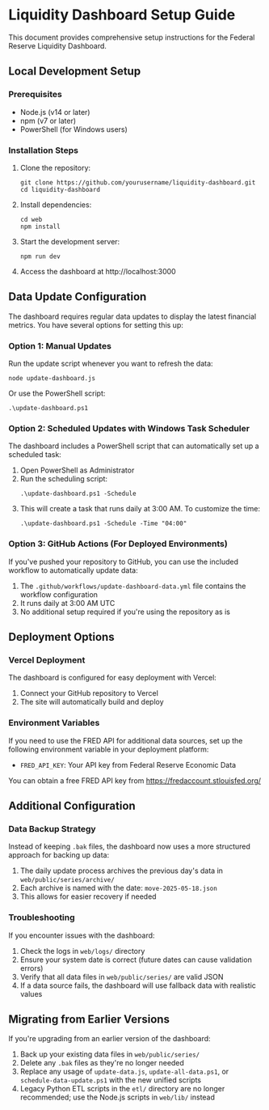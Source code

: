 # Liquidity Dashboard Setup Guide

This document provides comprehensive setup instructions for the Federal Reserve Liquidity Dashboard.

## Local Development Setup

### Prerequisites

- Node.js (v14 or later)
- npm (v7 or later)
- PowerShell (for Windows users)

### Installation Steps

1. Clone the repository:
   ```
   git clone https://github.com/yourusername/liquidity-dashboard.git
   cd liquidity-dashboard
   ```

2. Install dependencies:
   ```
   cd web
   npm install
   ```

3. Start the development server:
   ```
   npm run dev
   ```

4. Access the dashboard at http://localhost:3000

## Data Update Configuration

The dashboard requires regular data updates to display the latest financial metrics. You have several options for setting this up:

### Option 1: Manual Updates

Run the update script whenever you want to refresh the data:

```
node update-dashboard.js
```

Or use the PowerShell script:

```
.\update-dashboard.ps1
```

### Option 2: Scheduled Updates with Windows Task Scheduler

The dashboard includes a PowerShell script that can automatically set up a scheduled task:

1. Open PowerShell as Administrator
2. Run the scheduling script:
   ```
   .\update-dashboard.ps1 -Schedule
   ```
3. This will create a task that runs daily at 3:00 AM. To customize the time:
   ```
   .\update-dashboard.ps1 -Schedule -Time "04:00"
   ```

### Option 3: GitHub Actions (For Deployed Environments)

If you've pushed your repository to GitHub, you can use the included workflow to automatically update data:

1. The `.github/workflows/update-dashboard-data.yml` file contains the workflow configuration
2. It runs daily at 3:00 AM UTC
3. No additional setup required if you're using the repository as is

## Deployment Options

### Vercel Deployment

The dashboard is configured for easy deployment with Vercel:

1. Connect your GitHub repository to Vercel
2. The site will automatically build and deploy

### Environment Variables

If you need to use the FRED API for additional data sources, set up the following environment variable in your deployment platform:

- `FRED_API_KEY`: Your API key from Federal Reserve Economic Data

You can obtain a free FRED API key from https://fredaccount.stlouisfed.org/

## Additional Configuration

### Data Backup Strategy

Instead of keeping `.bak` files, the dashboard now uses a more structured approach for backing up data:

1. The daily update process archives the previous day's data in `web/public/series/archive/`
2. Each archive is named with the date: `move-2025-05-18.json`
3. This allows for easier recovery if needed

### Troubleshooting

If you encounter issues with the dashboard:

1. Check the logs in `web/logs/` directory
2. Ensure your system date is correct (future dates can cause validation errors)
3. Verify that all data files in `web/public/series/` are valid JSON
4. If a data source fails, the dashboard will use fallback data with realistic values

## Migrating from Earlier Versions

If you're upgrading from an earlier version of the dashboard:

1. Back up your existing data files in `web/public/series/`
2. Delete any `.bak` files as they're no longer needed
3. Replace any usage of `update-data.js`, `update-all-data.ps1`, or `schedule-data-update.ps1` with the new unified scripts
4. Legacy Python ETL scripts in the `etl/` directory are no longer recommended; use the Node.js scripts in `web/lib/` instead 